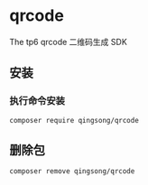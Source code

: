 # qrcode
The tp6 qrcode
二维码生成 SDK
## 安装

### 执行命令安装
```
composer require qingsong/qrcode
```

 ## 删除包
```
composer remove qingsong/qrcode
```  

